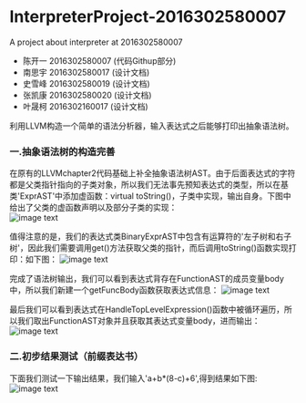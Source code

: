 # InterpreterProject-2016302580007
A project about interpreter at 2016302580007
* 陈开一 2016302580007 (代码Githup部分)
* 南思宇 2016302580017 (设计文档)
* 史雪峰 2016302580019 (设计文档)
* 张凯康 2016302580020 (设计文档)
* 叶晟柯 2016302160017 (设计文档)

利用LLVM构造一个简单的语法分析器，输入表达式之后能够打印出抽象语法树。

### 一.抽象语法树的构造完善
在原有的LLVMchapter2代码基础上补全抽象语法树AST。由于后面表达式的字符都是父类指针指向的子类对象，所以我们无法事先预知表达式的类型，所以在基类'ExprAST'中添加虚函数：virtual toString()，子类中实现，输出自身。下图中给出了父类的虚函数声明以及部分子类的实现：  
![image text](https://github.com/Bluchris/Expression-2016302580007/blob/master/virtual%20method.png)

值得注意的是，我们的表达式类BinaryExprAST中包含有运算符的'左子树和右子树'，因此我们需要调用get()方法获取父类的指针，而后调用toString()函数实现打印：如下图：
![image text](https://github.com/Bluchris/Expression-2016302580007/blob/master/binary%20method.png)

完成了语法树输出，我们可以看到表达式背存在FunctionAST的成员变量body中，所以我们新建一个getFuncBody函数获取表达式信息：
![image text](https://github.com/Bluchris/Expression-2016302580007/blob/master/getFuncBody.png)

最后我们可以看到表达式在HandleTopLevelExpression()函数中被循环遍历，所以我们取出FunctionAST对象并且获取其表达式变量body，进而输出：
![image text](https://github.com/Bluchris/Expression-2016302580007/blob/master/toPrint.png)

### 二.初步结果测试（前缀表达书）
下面我们测试一下输出结果，我们输入'a+b*(8-c)+6',得到结果如下图:
![image text](https://github.com/Bluchris/Expression-2016302580007/blob/master/PrefixExpression.png)
